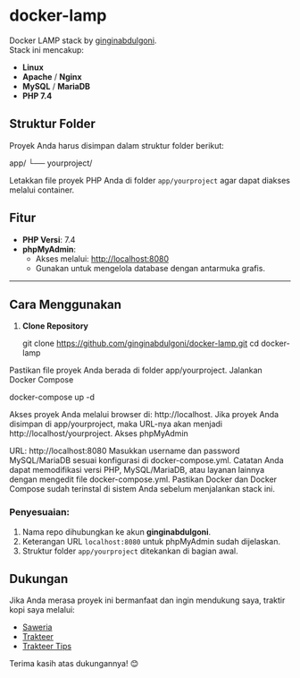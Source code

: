 # docker-lamp

Docker LAMP stack by [ginginabdulgoni](https://github.com/ginginabdulgoni/docker-lamp).  
Stack ini mencakup:
- **Linux**
- **Apache** / **Nginx**
- **MySQL** / **MariaDB**
- **PHP 7.4**

## Struktur Folder
Proyek Anda harus disimpan dalam struktur folder berikut:

app/ └── yourproject/

Letakkan file proyek PHP Anda di folder `app/yourproject` agar dapat diakses melalui container.

## Fitur
- **PHP Versi**: 7.4
- **phpMyAdmin**: 
  - Akses melalui: [http://localhost:8080](http://localhost:8080)
  - Gunakan untuk mengelola database dengan antarmuka grafis.

---

## Cara Menggunakan

1. **Clone Repository**
  
   git clone https://github.com/ginginabdulgoni/docker-lamp.git
   cd docker-lamp
   
Pastikan file proyek Anda berada di folder app/yourproject.
Jalankan Docker Compose

docker-compose up -d

Akses proyek Anda melalui browser di: http://localhost.
Jika proyek Anda disimpan di app/yourproject, maka URL-nya akan menjadi http://localhost/yourproject.
Akses phpMyAdmin

URL: http://localhost:8080
Masukkan username dan password MySQL/MariaDB sesuai konfigurasi di docker-compose.yml.
Catatan
Anda dapat memodifikasi versi PHP, MySQL/MariaDB, atau layanan lainnya dengan mengedit file docker-compose.yml.
Pastikan Docker dan Docker Compose sudah terinstal di sistem Anda sebelum menjalankan stack ini.

### Penyesuaian:
1. Nama repo dihubungkan ke akun **ginginabdulgoni**.
2. Keterangan URL `localhost:8080` untuk phpMyAdmin sudah dijelaskan.
3. Struktur folder `app/yourproject` ditekankan di bagian awal. 

## Dukungan
Jika Anda merasa proyek ini bermanfaat dan ingin mendukung saya, traktir kopi saya melalui:  
- [Saweria](https://saweria.co/ginginabdulgoni)  
- [Trakteer](https://trakteer.id/ginginabdulgoni)  
- [Trakteer Tips](https://trakteer.id/ginginabdulgoni/tip)  

Terima kasih atas dukungannya! 😊
